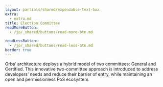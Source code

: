 ```yaml
---
layout: partials/shared/expendable-text-box
extra:
  - extra.md
title: Election Committee
readMoreButton:
  - /jp/_shared/buttons/read-more-btn.md

readLessButton:
  - /jp/_shared/buttons/read-less-btn.md
border: true
---
```


Orbs’ architecture deploys a hybrid model of two committees: General and Certified.
This innovative two-committee approach is introduced to address developers’ needs and reduce their barrier of entry, while maintaining an open and permissionless PoS ecosystem.
